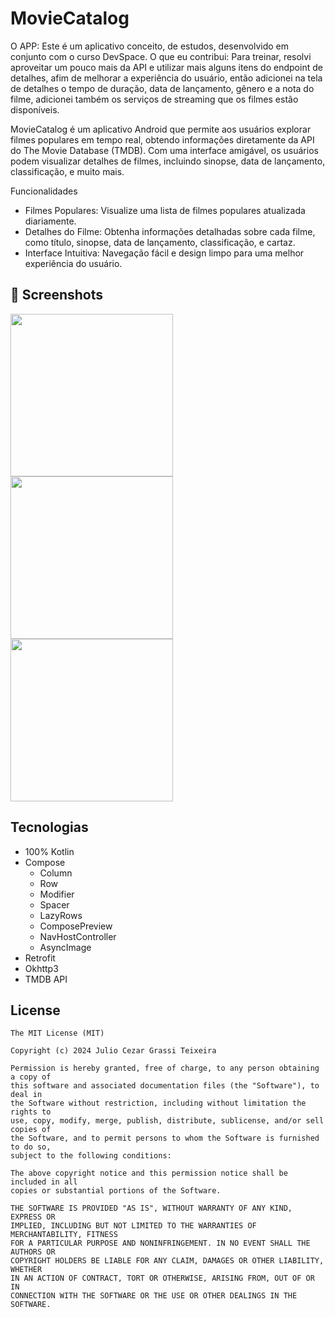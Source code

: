 # MovieCatalog

O APP: Este é um aplicativo conceito, de estudos, desenvolvido em conjunto com o curso DevSpace.
O que eu contribui: Para treinar, resolvi aproveitar um pouco mais da API e utilizar mais alguns itens do endpoint de detalhes, afim de melhorar a experiência do usuário, então adicionei na tela de detalhes o tempo de duração, data de lançamento, gênero e a nota do filme, adicionei também os serviços de streaming que os filmes estão disponíveis.

MovieCatalog é um aplicativo Android que permite aos usuários explorar filmes populares em tempo real, obtendo informações diretamente da API do The Movie Database (TMDB). Com uma interface amigável, os usuários podem visualizar detalhes de filmes, incluindo sinopse, data de lançamento, classificação, e muito mais.

Funcionalidades
- Filmes Populares: Visualize uma lista de filmes populares atualizada diariamente.
- Detalhes do Filme: Obtenha informações detalhadas sobre cada filme, como título, sinopse, data de lançamento, classificação, e cartaz.
- Interface Intuitiva: Navegação fácil e design limpo para uma melhor experiência do usuário.

## :camera_flash: Screenshots
<!-- You can add more screenshots here if you like -->
<img src="https://github.com/user-attachments/assets/e0dd429c-3ad8-450a-8028-4ae6f3ed2702" width=260/> <img src="https://github.com/user-attachments/assets/00c19748-e200-43e7-8faf-f5b519bfaa2f" width=260/> <img src="https://github.com/user-attachments/assets/ca96a3c8-a63e-4c7a-b4cb-2c42c3fbaf77" width=260/>




## Tecnologias
- 100% Kotlin
- Compose
  - Column
  - Row
  - Modifier
  - Spacer
  - LazyRows
  - ComposePreview
  - NavHostController
  - AsyncImage
- Retrofit
- Okhttp3
- TMDB API

## License
```
The MIT License (MIT)

Copyright (c) 2024 Julio Cezar Grassi Teixeira

Permission is hereby granted, free of charge, to any person obtaining a copy of
this software and associated documentation files (the "Software"), to deal in
the Software without restriction, including without limitation the rights to
use, copy, modify, merge, publish, distribute, sublicense, and/or sell copies of
the Software, and to permit persons to whom the Software is furnished to do so,
subject to the following conditions:

The above copyright notice and this permission notice shall be included in all
copies or substantial portions of the Software.

THE SOFTWARE IS PROVIDED "AS IS", WITHOUT WARRANTY OF ANY KIND, EXPRESS OR
IMPLIED, INCLUDING BUT NOT LIMITED TO THE WARRANTIES OF MERCHANTABILITY, FITNESS
FOR A PARTICULAR PURPOSE AND NONINFRINGEMENT. IN NO EVENT SHALL THE AUTHORS OR
COPYRIGHT HOLDERS BE LIABLE FOR ANY CLAIM, DAMAGES OR OTHER LIABILITY, WHETHER
IN AN ACTION OF CONTRACT, TORT OR OTHERWISE, ARISING FROM, OUT OF OR IN
CONNECTION WITH THE SOFTWARE OR THE USE OR OTHER DEALINGS IN THE SOFTWARE.
```

